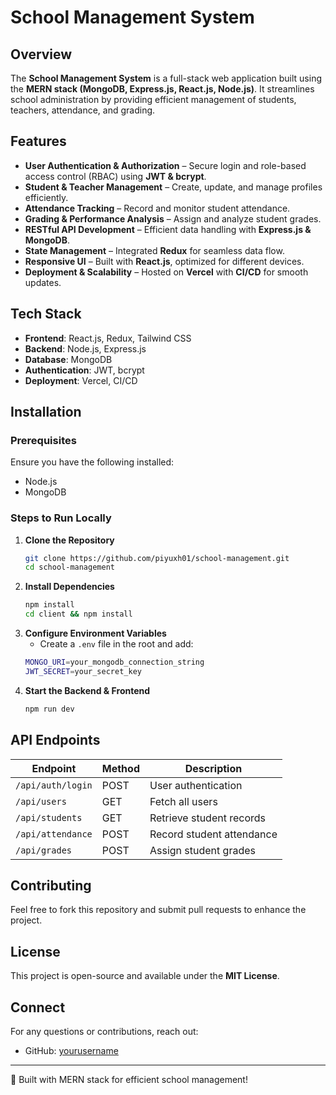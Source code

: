# School Management System

## Overview
The **School Management System** is a full-stack web application built using the **MERN stack (MongoDB, Express.js, React.js, Node.js)**. It streamlines school administration by providing efficient management of students, teachers, attendance, and grading.

## Features
- **User Authentication & Authorization** – Secure login and role-based access control (RBAC) using **JWT & bcrypt**.
- **Student & Teacher Management** – Create, update, and manage profiles efficiently.
- **Attendance Tracking** – Record and monitor student attendance.
- **Grading & Performance Analysis** – Assign and analyze student grades.
- **RESTful API Development** – Efficient data handling with **Express.js & MongoDB**.
- **State Management** – Integrated **Redux** for seamless data flow.
- **Responsive UI** – Built with **React.js**, optimized for different devices.
- **Deployment & Scalability** – Hosted on **Vercel** with **CI/CD** for smooth updates.

## Tech Stack
- **Frontend**: React.js, Redux, Tailwind CSS
- **Backend**: Node.js, Express.js
- **Database**: MongoDB
- **Authentication**: JWT, bcrypt
- **Deployment**: Vercel, CI/CD

## Installation
### Prerequisites
Ensure you have the following installed:
- Node.js
- MongoDB

### Steps to Run Locally
1. **Clone the Repository**
   ```sh
   git clone https://github.com/piyuxh01/school-management.git
   cd school-management
   ```
2. **Install Dependencies**
   ```sh
   npm install
   cd client && npm install
   ```
3. **Configure Environment Variables**
   - Create a `.env` file in the root and add:
   ```sh
   MONGO_URI=your_mongodb_connection_string
   JWT_SECRET=your_secret_key
   ```
4. **Start the Backend & Frontend**
   ```sh
   npm run dev
   ```

## API Endpoints
| Endpoint              | Method | Description                  |
|----------------------|--------|------------------------------|
| `/api/auth/login`   | POST   | User authentication          |
| `/api/users`        | GET    | Fetch all users              |
| `/api/students`     | GET    | Retrieve student records     |
| `/api/attendance`   | POST   | Record student attendance    |
| `/api/grades`       | POST   | Assign student grades        |

## Contributing
Feel free to fork this repository and submit pull requests to enhance the project.

## License
This project is open-source and available under the **MIT License**.

## Connect
For any questions or contributions, reach out:
- GitHub: [yourusername](https://github.com/piyuxh01)

---
🚀 Built with MERN stack for efficient school management!

